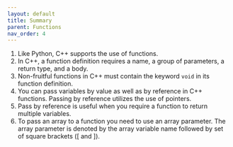 ```yaml
---
layout: default
title: Summary
parent: Functions
nav_order: 4
---
```


1.  Like Python, C++ supports the use of functions.
2.  In C++, a function definition requires a name, a group of
    parameters, a return type, and a body.
3.  Non-fruitful functions in C++ must contain the keyword `void` in its
    function definition.
4.  You can pass variables by value as well as by reference in C++
    functions. Passing by reference utilizes the use of pointers.
5.  Pass by reference is useful when you require a function to return
    multiple variables.
6.  To pass an array to a function you need to use an array parameter.
    The array parameter is denoted by the array variable name followed
    by set of square brackets (\[ and \]).
